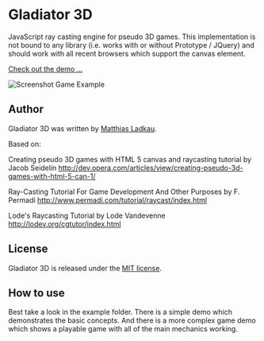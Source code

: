 # Gladiator 3D

JavaScript ray casting engine for pseudo 3D games. This implementation is not bound to any library (i.e. works with or without Prototype / JQuery) and should work with all recent browsers which support the canvas element.

[Check out the demo ...](https://rawgit.com/krotik/gladiator_3d/master/examples/game_demo/main.html)

![Screenshot Game Example](https://github.com/krotik/gladiator_3d/blob/master/examples/game_demo/img/screenshot.png?raw=true)

## Author

Gladiator 3D was written by [Matthias Ladkau](http://www.ladkau.de).

Based on: 

Creating pseudo 3D games with HTML 5 canvas and raycasting tutorial
by Jacob Seidelin
http://dev.opera.com/articles/view/creating-pseudo-3d-games-with-html-5-can-1/

Ray-Casting Tutorial For Game Development And Other Purposes
by F. Permadi
http://www.permadi.com/tutorial/raycast/index.html

Lode's Raycasting Tutorial
by Lode Vandevenne
http://lodev.org/cgtutor/index.html

## License

Gladiator 3D is released under the [MIT license](http://mit-license.org).

## How to use

Best take a look in the example folder. There is a simple demo which demonstrates the basic concepts. And there is a more complex game demo which shows a playable game with all of the main mechanics working.

